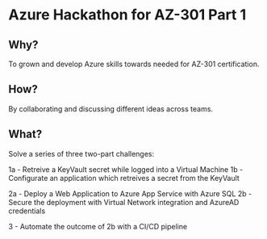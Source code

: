 # Azure Hackathon for AZ-301 Part 1

## Why?

To grown and develop Azure skills towards needed for AZ-301 certification.

## How?

By collaborating and discussing different ideas across teams.

## What?

Solve a series of three two-part challenges:

1a - Retreive a KeyVault secret while logged into a Virtual Machine
1b - Configurate an application which retreives a secret from the KeyVault

2a - Deploy a Web Application to Azure App Service with Azure SQL
2b - Secure the deployment with Virtual Network integration and AzureAD credentials

3 - Automate the outcome of 2b with a CI/CD pipeline
